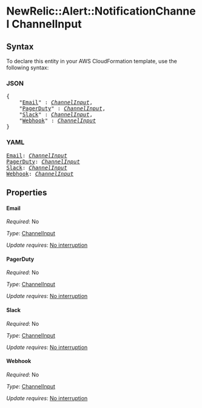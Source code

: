 # NewRelic::Alert::NotificationChannel ChannelInput

## Syntax

To declare this entity in your AWS CloudFormation template, use the following syntax:

### JSON

<pre>
{
    "<a href="#email" title="Email">Email</a>" : <i><a href="channelinput.md">ChannelInput</a></i>,
    "<a href="#pagerduty" title="PagerDuty">PagerDuty</a>" : <i><a href="channelinput.md">ChannelInput</a></i>,
    "<a href="#slack" title="Slack">Slack</a>" : <i><a href="channelinput.md">ChannelInput</a></i>,
    "<a href="#webhook" title="Webhook">Webhook</a>" : <i><a href="channelinput.md">ChannelInput</a></i>
}
</pre>

### YAML

<pre>
<a href="#email" title="Email">Email</a>: <i><a href="channelinput.md">ChannelInput</a></i>
<a href="#pagerduty" title="PagerDuty">PagerDuty</a>: <i><a href="channelinput.md">ChannelInput</a></i>
<a href="#slack" title="Slack">Slack</a>: <i><a href="channelinput.md">ChannelInput</a></i>
<a href="#webhook" title="Webhook">Webhook</a>: <i><a href="channelinput.md">ChannelInput</a></i>
</pre>

## Properties

#### Email

_Required_: No

_Type_: <a href="channelinput.md">ChannelInput</a>

_Update requires_: [No interruption](https://docs.aws.amazon.com/AWSCloudFormation/latest/UserGuide/using-cfn-updating-stacks-update-behaviors.html#update-no-interrupt)

#### PagerDuty

_Required_: No

_Type_: <a href="channelinput.md">ChannelInput</a>

_Update requires_: [No interruption](https://docs.aws.amazon.com/AWSCloudFormation/latest/UserGuide/using-cfn-updating-stacks-update-behaviors.html#update-no-interrupt)

#### Slack

_Required_: No

_Type_: <a href="channelinput.md">ChannelInput</a>

_Update requires_: [No interruption](https://docs.aws.amazon.com/AWSCloudFormation/latest/UserGuide/using-cfn-updating-stacks-update-behaviors.html#update-no-interrupt)

#### Webhook

_Required_: No

_Type_: <a href="channelinput.md">ChannelInput</a>

_Update requires_: [No interruption](https://docs.aws.amazon.com/AWSCloudFormation/latest/UserGuide/using-cfn-updating-stacks-update-behaviors.html#update-no-interrupt)


